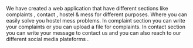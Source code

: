 We have created a web application that have different sections like complaints , contact , hostel & mess for different purposes.
Where you can easily solve you hostel mess problems.
In complaint section you can write your complaints or you can upload a file for complaints.
In contact section you can write your message to contact us and you can also reach to our different social media plateforms .
